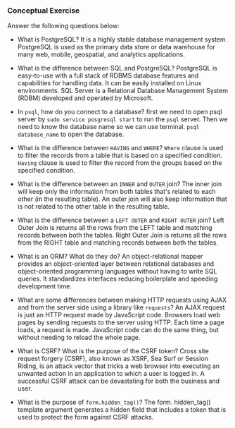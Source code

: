 ### Conceptual Exercise

Answer the following questions below:

- What is PostgreSQL?
It is a highly stable database management system.  PostgreSQL is used as the primary data store or data warehouse for many web, mobile, geospatial, and analytics applications.

- What is the difference between SQL and PostgreSQL?
PostgreSQL is easy-to-use with a full stack of RDBMS database features and capabilities for handling data. It can be easily installed on Linux environments. SQL Server is a Relational Database Management System (RDBM) developed and operated by Microsoft.

- In `psql`, how do you connect to a database?
first we need to open psql server by `sudo service posgresql start` to run the `psql` server. Then we need to know the database name so we can use terminal. `psql database_name` to open the database.

- What is the difference between `HAVING` and `WHERE`?
`Where` clause is used to filter the records from a table that is based on a specified condition. `Having` clause is used to filter the record from the groups based on the specified condition.

- What is the difference between an `INNER` and `OUTER` join?
The inner join will keep only the information from both tables that's related to each other (in the resulting table). An outer join will also keep information that is not related to the other table in the resulting table.

- What is the difference between a `LEFT OUTER` and `RIGHT OUTER` join?
Left Outer Join is returns all the rows from the LEFT table and matching records between both the tables. Right Outer Join is returns all the rows from the RIGHT table and matching records between both the tables.

- What is an ORM? What do they do?
An object-relational mapper provides an object-oriented layer between relational databases and object-oriented programming languages without having to write SQL queries. It standardizes interfaces reducing boilerplate and speeding development time.

- What are some differences between making HTTP requests using AJAX 
  and from the server side using a library like `requests`?
An AJAX request is just an HTTP request made by JavaScript code. Browsers load web pages by sending requests to the server using HTTP. Each time a page loads, a request is made. JavaScript code can do the same thing, but without needing to reload the whole page.

- What is CSRF? What is the purpose of the CSRF token?
Cross site request forgery (CSRF), also known as XSRF, Sea Surf or Session Riding, is an attack vector that tricks a web browser into executing an unwanted action in an application to which a user is logged in. A successful CSRF attack can be devastating for both the business and user.

- What is the purpose of `form.hidden_tag()`?
The form. hidden_tag() template argument generates a hidden field that includes a token that is used to protect the form against CSRF attacks.